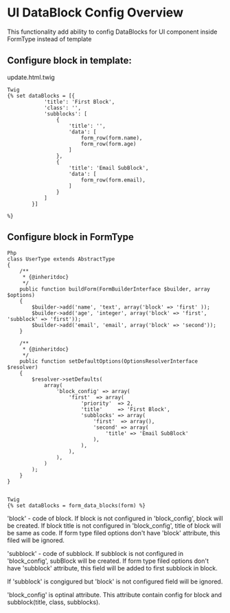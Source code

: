 UI DataBlock Config Overview
============================

This functionality add ability to config DataBlocks for UI component inside FormType instead of template


Configure block in template:
----------------------------

update.html.twig

```
Twig
{% set dataBlocks = [{
            'title': 'First Block',
            'class': '',
            'subblocks': [
                {
                    'title': '',
                    'data': [
                        form_row(form.name),
                        form_row(form.age)
                    ]
                },
                {
                    'title': 'Email SubBlock',
                    'data': [
                        form_row(form.email),
                    ]
                }
            ]
        }]

%}
```


Configure block in FormType
---------------------------

```
Php
class UserType extends AbstractType
{
    /**
     * {@inheritdoc}
     */
    public function buildForm(FormBuilderInterface $builder, array $options)
    {
        $builder->add('name', 'text', array('block' => 'first' ));
        $builder->add('age', 'integer', array('block' => 'first', 'subblock' => 'first'));
        $builder->add('email', 'email', array('block' => 'second'));
    }

    /**
     * {@inheritdoc}
     */
    public function setDefaultOptions(OptionsResolverInterface $resolver)
    {
        $resolver->setDefaults(
            array(
                'block_config' => array(
                    'first'  => array(
                        'priority'  => 2,
                        'title'     => 'First Block',
                        'subblocks' => array(
                            'first'  => array(),
                            'second' => array(
                                'title' => 'Email SubBlock'
                            ),
                        ),
                    ),
                ),
            )
        );
    }
}


Twig
{% set dataBlocks = form_data_blocks(form) %}

```


'block' - code of block.
If block is not configured in 'block_config', block will be created.
If block title is not configured in 'block_config', title of block will be same as code.
If form type filed options don't have 'block' attribute, this filed will be ignored.

'subblock' - code of subblock.
If subblock is not configured in 'block_config', subBlock will be created.
If form type filed options don't have 'subblock' attribute, this field will be added to first subblock in block.

If 'subblock' is congigured but 'block' is not configured field will be ignored.


'block_config' is optinal attribute.
This attribute contain config for block and subblock(title, class, subblocks).
